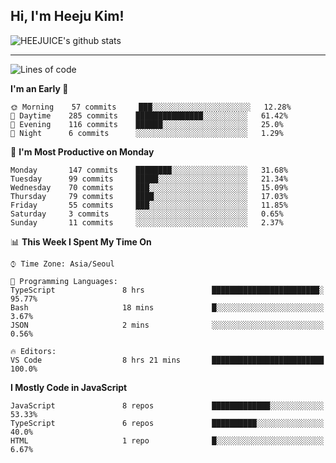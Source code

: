 ## Hi, I'm Heeju Kim!

![HEEJUICE's github stats](https://github-readme-stats.vercel.app/api?username=HEEJUICE&show_icons=true)

---
<!--START_SECTION:waka-->
![Lines of code](https://img.shields.io/badge/From%20Hello%20World%20I%27ve%20Written-17.9%20million%20lines%20of%20code-blue)

**I'm an Early 🐤** 

```text
🌞 Morning    57 commits     ███░░░░░░░░░░░░░░░░░░░░░░   12.28% 
🌆 Daytime    285 commits    ███████████████░░░░░░░░░░   61.42% 
🌃 Evening    116 commits    ██████░░░░░░░░░░░░░░░░░░░   25.0% 
🌙 Night      6 commits      ░░░░░░░░░░░░░░░░░░░░░░░░░   1.29%

```
📅 **I'm Most Productive on Monday** 

```text
Monday       147 commits    ████████░░░░░░░░░░░░░░░░░   31.68% 
Tuesday      99 commits     █████░░░░░░░░░░░░░░░░░░░░   21.34% 
Wednesday    70 commits     ███░░░░░░░░░░░░░░░░░░░░░░   15.09% 
Thursday     79 commits     ████░░░░░░░░░░░░░░░░░░░░░   17.03% 
Friday       55 commits     ███░░░░░░░░░░░░░░░░░░░░░░   11.85% 
Saturday     3 commits      ░░░░░░░░░░░░░░░░░░░░░░░░░   0.65% 
Sunday       11 commits     ░░░░░░░░░░░░░░░░░░░░░░░░░   2.37%

```


📊 **This Week I Spent My Time On** 

```text
⌚︎ Time Zone: Asia/Seoul

💬 Programming Languages: 
TypeScript               8 hrs               ████████████████████████░   95.77% 
Bash                     18 mins             █░░░░░░░░░░░░░░░░░░░░░░░░   3.67% 
JSON                     2 mins              ░░░░░░░░░░░░░░░░░░░░░░░░░   0.56%

🔥 Editors: 
VS Code                  8 hrs 21 mins       █████████████████████████   100.0%

```

**I Mostly Code in JavaScript** 

```text
JavaScript               8 repos             █████████████░░░░░░░░░░░░   53.33% 
TypeScript               6 repos             ██████████░░░░░░░░░░░░░░░   40.0% 
HTML                     1 repo              █░░░░░░░░░░░░░░░░░░░░░░░░   6.67%

```



<!--END_SECTION:waka-->
